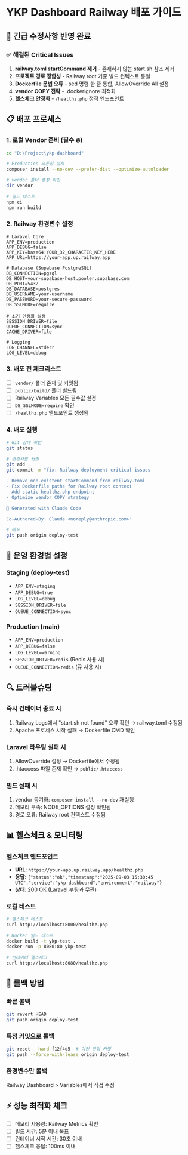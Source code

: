 # YKP Dashboard Railway 배포 가이드

## 🚀 긴급 수정사항 반영 완료

### ✅ 해결된 Critical Issues
1. **railway.toml startCommand 제거** - 존재하지 않는 start.sh 참조 제거
2. **프로젝트 경로 정합성** - Railway root 기준 빌드 컨텍스트 통일  
3. **Dockerfile 문법 오류** - sed 명령 한 줄 통합, AllowOverride All 설정
4. **vendor COPY 전략** - .dockerignore 최적화
5. **헬스체크 안정화** - `/healthz.php` 정적 엔드포인트

## 📋 배포 프로세스

### 1. 로컬 Vendor 준비 (필수 🔥)
```bash
cd "D:\Project\ykp-dashboard"

# Production 의존성 설치
composer install --no-dev --prefer-dist --optimize-autoloader

# vendor 폴더 생성 확인
dir vendor

# 빌드 테스트
npm ci
npm run build
```

### 2. Railway 환경변수 설정
```env
# Laravel Core
APP_ENV=production
APP_DEBUG=false
APP_KEY=base64:YOUR_32_CHARACTER_KEY_HERE
APP_URL=https://your-app.up.railway.app

# Database (Supabase PostgreSQL)
DB_CONNECTION=pgsql
DB_HOST=your-supabase-host.pooler.supabase.com
DB_PORT=5432
DB_DATABASE=postgres
DB_USERNAME=your-username
DB_PASSWORD=your-secure-password
DB_SSLMODE=require

# 초기 안정화 설정
SESSION_DRIVER=file
QUEUE_CONNECTION=sync
CACHE_DRIVER=file

# Logging
LOG_CHANNEL=stderr
LOG_LEVEL=debug
```

### 3. 배포 전 체크리스트
- [ ] `vendor/` 폴더 존재 및 커밋됨
- [ ] `public/build/` 폴더 빌드됨  
- [ ] Railway Variables 모든 필수값 설정
- [ ] `DB_SSLMODE=require` 확인
- [ ] `/healthz.php` 엔드포인트 생성됨

### 4. 배포 실행
```bash
# Git 상태 확인
git status

# 변경사항 커밋
git add .
git commit -m "fix: Railway deployment critical issues

- Remove non-existent startCommand from railway.toml
- Fix Dockerfile paths for Railway root context
- Add static healthz.php endpoint
- Optimize vendor COPY strategy

🤖 Generated with Claude Code

Co-Authored-By: Claude <noreply@anthropic.com>"

# 배포
git push origin deploy-test
```

## 🔧 운영 환경별 설정

### Staging (deploy-test)
- `APP_ENV=staging`
- `APP_DEBUG=true` 
- `LOG_LEVEL=debug`
- `SESSION_DRIVER=file`
- `QUEUE_CONNECTION=sync`

### Production (main)
- `APP_ENV=production`
- `APP_DEBUG=false`
- `LOG_LEVEL=warning`
- `SESSION_DRIVER=redis` (Redis 사용 시)
- `QUEUE_CONNECTION=redis` (큐 사용 시)

## 🔍 트러블슈팅

### 즉시 컨테이너 종료 시
1. Railway Logs에서 "start.sh not found" 오류 확인 → railway.toml 수정됨
2. Apache 프로세스 시작 실패 → Dockerfile CMD 확인

### Laravel 라우팅 실패 시  
1. AllowOverride 설정 → Dockerfile에서 수정됨
2. .htaccess 파일 존재 확인 → `public/.htaccess`

### 빌드 실패 시
1. vendor 동기화: `composer install --no-dev` 재실행
2. 메모리 부족: NODE_OPTIONS 설정 확인됨
3. 경로 오류: Railway root 컨텍스트 수정됨

## 📊 헬스체크 & 모니터링

### 헬스체크 엔드포인트
- **URL**: `https://your-app.up.railway.app/healthz.php`
- **응답**: `{"status":"ok","timestamp":"2025-09-03 15:30:45 UTC","service":"ykp-dashboard","environment":"railway"}`
- **상태**: 200 OK (Laravel 부팅과 무관)

### 로컬 테스트
```bash
# 헬스체크 테스트
curl http://localhost:8000/healthz.php

# Docker 빌드 테스트  
docker build -t ykp-test .
docker run -p 8080:80 ykp-test

# 컨테이너 헬스체크
curl http://localhost:8080/healthz.php
```

## 🚨 롤백 방법

### 빠른 롤백
```bash
git revert HEAD
git push origin deploy-test
```

### 특정 커밋으로 롤백
```bash
git reset --hard f12f4d5  # 이전 안정 커밋
git push --force-with-lease origin deploy-test
```

### 환경변수만 롤백
Railway Dashboard > Variables에서 직접 수정

## ⚡ 성능 최적화 체크

- [ ] 메모리 사용량: Railway Metrics 확인
- [ ] 빌드 시간: 5분 이내 목표
- [ ] 컨테이너 시작 시간: 30초 이내
- [ ] 헬스체크 응답: 100ms 이내